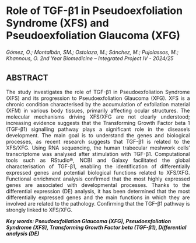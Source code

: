 
# Role of TGF-β1 in Pseudoexfoliation Syndrome (XFS) and Pseudoexfoliation Glaucoma (XFG)
###### Gómez, O.; Montalbán, SM.; Ostolaza, M.; Sánchez, M.; Pujolassos, M.; Khannous, O. 2nd Year Biomedicine – Integrated Project IV - 2024/25


## ABSTRACT

<p align="justify">
The study investigates the role of TGF-β1 in Pseudoexfoliation Syndrome (XFS) and its progression to Pseudoexfoliation Glaucoma (XFG). XFS is a chronic condition characterised by the accumulation of exfoliation material (XFM) in various body tissues, primarily affecting ocular structures. The molecular mechanisms driving XFS/XFG are not clearly understood; increasing evidence suggests that the Transforming Growth Factor beta 1 (TGF-β1) signalling pathway plays a significant role in the disease’s development.
The main goal is to understand the genes and biological processes, as recent research suggests that TGF-β1 is related to the XFS/XFG.
Using RNA sequencing, the human trabecular meshwork cells’ transcriptome was analysed after stimulation with TGF-β1. Computational tools such as RStudio®, NCBI and Galaxy facilitated the global characterisation of TGF-β1, enabling the identification of differentially expressed genes and potential biological functions related to XFS/XFG. Functional enrichment analysis confirmed that the most highly expressed genes are associated with developmental processes.
Thanks to the differential expression (DE) analysis, it has been determined that the most differentially expressed genes and the main functions in which they are involved are related to the pathology. Confirming that the TGF-β1 pathway is strongly linked to XFS/XFG.

***Key words: Pseudoexfoliation Glaucoma (XFG), Pseudoexfoliation Syndrome (XFS), Transforming Growth Factor beta (TGF-β1), Differential analysis (DE)***

</p>
